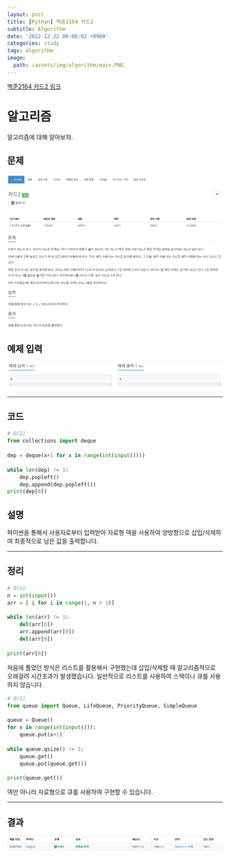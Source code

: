 ```yaml
---
layout: post
title: [Python] 백준2164 카드2
subtitle: Algorithm
date: '2022-12-22 00:00:02 +0900'
categories: study
tags: algorithm
image:
  path: /assets/img/algorithm/main.PNG
---
```


[백준2164 카드2 링크](https://www.acmicpc.net/problem/2164)

# 알고리즘
알고리즘에 대해 알아보자.

<!--more-->

## 문제
![문제](/assets/img/algorithm/221223/문제-카드2.PNG)

## 예제 입력
![예제](/assets/img/algorithm/221223/예제-카드2.PNG)

---

## 코드
```Python
# O(1)
from collections import deque

dep = deque(x+1 for x in range(int(input())))

while len(dep) != 1:
    dep.popleft()
    dep.append(dep.popleft())
print(dep[0])
```
## 설명
파이썬을 통해서 사용자로부터 입력받아 자료형 덱을 사용하여 양방향으로 삽입/삭제하여 최종적으로 남은 값을 출력합니다. <br>

---

## 정리
```Python
# O(n)
n = int(input())
arr = [ i for i in range(1, n + 1)]

while len(arr) != 1:
    del(arr[0])
    arr.append(arr[0])
    del(arr[0])
    
print(arr[0])
```
처음에 풀었던 방식은 리스트를 활용해서 구현했는데 삽입/삭제할 때 알고리즘적으로 오래걸려 시간초과가 발생했습니다. 일반적으로 리스트를 사용하여 스택이나 큐를 사용하지 않습니다. <br>

```Python
# O(1)
from queue import Queue, LifoQueue, PriorityQueue, SimpleQueue

queue = Queue()
for x in range(int(input())):
    queue.put(x+1)
        
while queue.qsize() != 1:
    queue.get()
    queue.put(queue.get())
    
print(queue.get())
```
덱만 아니라 자료형으로 큐를 사용하여 구현할 수 있습니다. <br>

---

## 결과
![결과](/assets/img/algorithm/221223/결과-카드2.PNG)